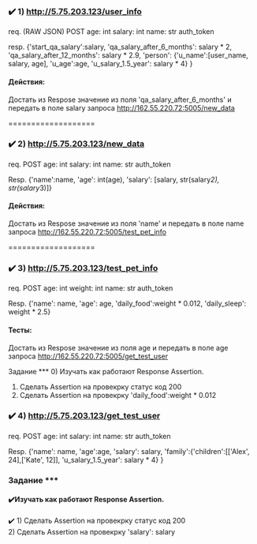 ### :heavy_check_mark: 1) http://5.75.203.123/user_info
req. (RAW JSON)
POST
age: int
salary: int
name: str
auth_token


resp.
{'start_qa_salary':salary,
 'qa_salary_after_6_months': salary * 2,
 'qa_salary_after_12_months': salary * 2.9,
 'person': {'u_name':[user_name, salary, age],
                                'u_age':age,
                                'u_salary_1.5_year': salary * 4}
                                }

#### Действия:
Достать из Respose значение из поля 'qa_salary_after_6_months' и передать в поле salary запроса http://162.55.220.72:5005/new_data

===================

### :heavy_check_mark: 2) http://5.75.203.123/new_data
req.
POST
age: int
salary: int
name: str
auth_token

Resp.
{'name':name,
  'age': int(age),
  'salary': [salary, str(salary*2), str(salary*3)]}

#### Действия:
Достать из Respose значение из поля 'name' и передать в поле name запроса http://162.55.220.72:5005/test_pet_info

===================

### :heavy_check_mark: 3) http://5.75.203.123/test_pet_info
req.
POST
age: int
weight: int
name: str
auth_token


Resp.
{'name': name,
 'age': age,
 'daily_food':weight * 0.012,
 'daily_sleep': weight * 2.5}


#### Тесты:
Достать из Respose значение из поля age и передать в поле age запроса http://162.55.220.72:5005/get_test_user


Задание ***
0) Изучать как работают Response Assertion.                       
1) Сделать Assertion на провекрку статус код 200                  
2) Сделать Assertion на провекрку 'daily_food':weight * 0.012     

### :heavy_check_mark: 4) http://5.75.203.123/get_test_user
req.
POST
age: int
salary: int
name: str
auth_token

Resp.
{'name': name,
 'age':age,
 'salary': salary,
 'family':{'children':[['Alex', 24],['Kate', 12]],
 'u_salary_1.5_year': salary * 4}
  }

### Задание ***
#### :heavy_check_mark:Изучать как работают Response Assertion.        
:heavy_check_mark: 1) Сделать Assertion на провекрку статус код 200   
2) Сделать Assertion на провекрку 'salary': salary 
